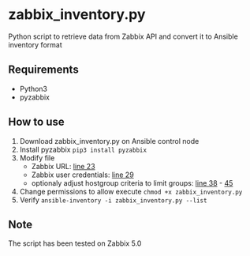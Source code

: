 # zabbix_inventory.py

Python script to retrieve data from Zabbix API and convert it to Ansible inventory format

## Requirements

- Python3
- pyzabbix

## How to use

1. Download zabbix_inventory.py on Ansible control node
2. Install pyzabbix `pip3 install pyzabbix`
3. Modify file
   - Zabbix URL: [line 23](https://github.com/msl0/ansible_zabbix_dynamic_inventory/blob/main/zabbix_inventory.py#L23)
   - Zabbix user credentials: [line 29](https://github.com/msl0/ansible_zabbix_dynamic_inventory/blob/main/zabbix_inventory.py#L29)
   - optionaly adjust hostgroup criteria to limit groups: [line 38](https://github.com/msl0/ansible_zabbix_dynamic_inventory/blob/main/zabbix_inventory.py#L38) - [45](https://github.com/msl0/ansible_zabbix_dynamic_inventory/blob/main/zabbix_inventory.py#L45)
4. Change permissions to allow execute `chmod +x zabbix_inventory.py`
5. Verify `ansible-inventory -i zabbix_inventory.py --list`

## Note

The script has been tested on Zabbix 5.0
